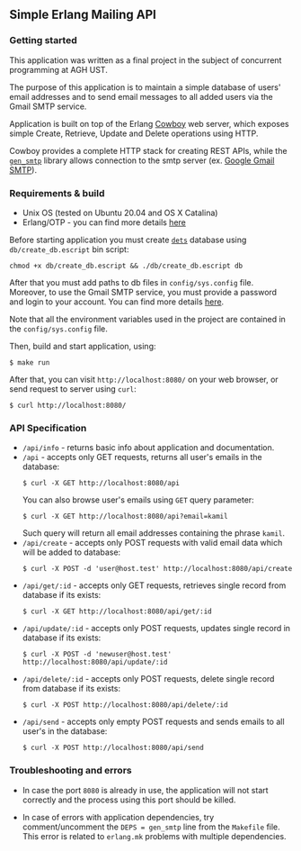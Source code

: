 ## Simple Erlang Mailing API

### Getting started

This application was written as a final project in the subject of concurrent programming at AGH UST.

The purpose of this application is to maintain a simple database of users' email addresses and to send email messages to all added users via the Gmail SMTP service.

Application is built on top of the Erlang [Cowboy](https://ninenines.eu/docs/en/cowboy/2.8/guide/) web server, which exposes simple Create, Retrieve, Update and Delete operations using HTTP.

Cowboy provides a complete HTTP stack for creating REST APIs, while the [`gen_smtp`](https://github.com/gen-smtp/gen_smtp) library allows connection to the smtp server (ex. [Google Gmail SMTP](https://support.google.com/a/answer/2956491?hl=pl)).

### Requirements & build

* Unix OS (tested on Ubuntu 20.04 and OS X Catalina)
* Erlang/OTP - you can find more details [here](https://www.erlang.org/)

Before starting application you must create [`dets`](https://erlang.org/doc/man/dets.html) database using `db/create_db.escript` bin script:
```
chmod +x db/create_db.escript && ./db/create_db.escript db
```

After that you must add paths to db files in `config/sys.config` file. Moreover, to use the Gmail SMTP service, you must provide a password and login to your account. You can find more details [here](https://support.google.com/accounts/answer/6010255?hl=en).

Note that all the environment variables used in the project are contained in the `config/sys.config` file.

Then, build and start application, using:
```
$ make run
```

After that, you can visit `http://localhost:8080/` on your web browser, or send request to server using `curl`:

```
$ curl http://localhost:8080/
```

### API Specification

* `/api/info` - returns basic info about application and documentation.
* `/api` - accepts only GET requests, returns all user's emails in the database:
  ```
  $ curl -X GET http://localhost:8080/api
  ```
  You can also browse user's emails using `GET` query parameter:
  ```
  $ curl -X GET http://localhost:8080/api?email=kamil
  ```
  Such query will return all email addresses containing the phrase `kamil`.
* `/api/create` - accepts only POST requests with valid email data which will be added to database:
  ```
  $ curl -X POST -d 'user@host.test' http://localhost:8080/api/create
  ```
* `/api/get/:id` - accepts only GET requests, retrieves single record from database if its exists:
  ```
  $ curl -X GET http://localhost:8080/api/get/:id
  ```
* `/api/update/:id` - accepts only POST requests, updates single record in database if its exists:
  ```
  $ curl -X POST -d 'newuser@host.test' http://localhost:8080/api/update/:id
  ```
* `/api/delete/:id` - accepts only POST requests, delete single record from database if its exists:
  ```
  $ curl -X POST http://localhost:8080/api/delete/:id
  ```
* `/api/send` - accepts only empty POST requests and sends emails to all user's in the database:
  ```
  $ curl -X POST http://localhost:8080/api/send
  ```


### Troubleshooting and errors

* In case the port `8080` is already in use, the application will not start correctly and the process using this port should be killed.

* In case of errors with application dependencies, try comment/uncomment the `DEPS = gen_smtp` line from the `Makefile` file. This error is related to `erlang.mk` problems with multiple dependencies.
